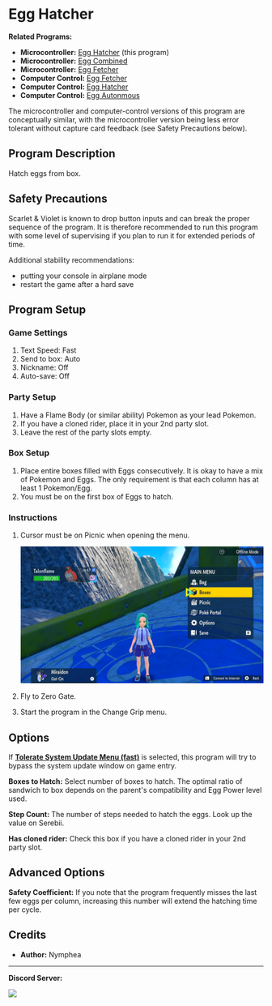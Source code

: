# Egg Hatcher

**Related Programs:**
- **Microcontroller:** [Egg Hatcher](https://github.com/PokemonAutomation/Microcontroller/blob/master/Wiki/Programs/PokemonSV/EggHatcher.md) (this program)
- **Microcontroller:** [Egg Combined](https://github.com/PokemonAutomation/Microcontroller/blob/master/Wiki/Programs/PokemonSV/EggCombined.md)
- **Microcontroller:** [Egg Fetcher](https://github.com/PokemonAutomation/Microcontroller/blob/master/Wiki/Programs/PokemonSV/EggFetcher.md)
- **Computer Control:** [Egg Fetcher](https://github.com/PokemonAutomation/ComputerControl/blob/master/Wiki/Programs/PokemonSV/EggFetcher.md)
- **Computer Control:** [Egg Hatcher](https://github.com/PokemonAutomation/ComputerControl/blob/master/Wiki/Programs/PokemonSV/EggHatcher.md)
- **Computer Control:** [Egg Autonmous](https://github.com/PokemonAutomation/ComputerControl/blob/master/Wiki/Programs/PokemonSV/EggAutonomous.md)

The microcontroller and computer-control versions of this program are conceptually similar, with the microcontroller version being less error tolerant without capture card feedback (see Safety Precautions below).

## Program Description

Hatch eggs from box.

## Safety Precautions

Scarlet & Violet is known to drop button inputs and can break the proper sequence of the program. It is therefore recommended to run this program with some level of supervising if you plan to run it for extended periods of time. 

Additional stability recommendations:
- putting your console in airplane mode
- restart the game after a hard save

## Program Setup

### Game Settings

1. Text Speed: Fast
2. Send to box: Auto
3. Nickname: Off
4. Auto-save: Off

### Party Setup

1. Have a Flame Body (or similar ability) Pokemon as your lead Pokemon.
2. If you have a cloned rider, place it in your 2nd party slot.
3. Leave the rest of the party slots empty.

### Box Setup

1. Place entire boxes filled with Eggs consecutively. It is okay to have a mix of Pokemon and Eggs. The only requirement is that each column has at least 1 Pokemon/Egg.
2. You must be on the first box of Eggs to hatch.

### Instructions

1. Cursor must be on Picnic when opening the menu.
   
   <img src="images/EggHatcher.png">
   
2. Fly to Zero Gate.
3. Start the program in the Change Grip menu.

## Options

If [**Tolerate System Update Menu (fast)**](/Wiki/Programs/NintendoSwitch/FrameworkSettings.md#tolerate-system-update-menu-fast) is selected, this program will try to bypass the system update window on game entry.

**Boxes to Hatch:** Select number of boxes to hatch. The optimal ratio of sandwich to box depends on the parent's compatibility and Egg Power level used.

**Step Count:** The number of steps needed to hatch the eggs. Look up the value on Serebii.

**Has cloned rider:** Check this box if you have a cloned rider in your 2nd party slot.

## Advanced Options

**Safety Coefficient:** If you note that the program frequently misses the last few eggs per column, increasing this number will extend the hatching time per cycle.

## Credits

- **Author:** Nymphea

<hr>

**Discord Server:** 

[<img src="https://canary.discordapp.com/api/guilds/695809740428673034/widget.png?style=banner2">](https://discord.gg/cQ4gWxN)
